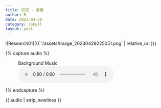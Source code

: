 ```yaml
---
title: 研究 - 荣耀
author: R
date: 2023-04-30
category: Jekyll
layout: post
---
```


![Research01]({{ '/assets/Image_20230429225051.png' | relative_url }})


{% capture audio %}
<figure>
  <figcaption>Background Music</figcaption>
  <audio controls>
    <source src="{{ site.baseurl }}/assets/audio/music.mp3" type="audio/mp3">
    Your browser does not support the audio element.
  </audio>
</figure>
{% endcapture %}

{{ audio | strip_newlines }}
